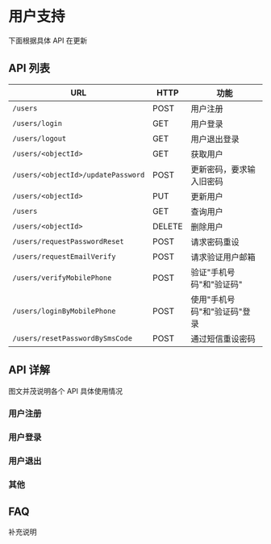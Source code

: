 
# 用户支持

下面根据具体 API 在更新

## API 列表

URL	| HTTP |	功能
------|--------|--------
`/users`|POST|	用户注册
`/users/login`|GET|	用户登录
`/users/logout`|GET|	用户退出登录
`/users/<objectId>`|GET|	获取用户
`/users/<objectId>/updatePassword`|	POST|更新密码，要求输入旧密码
`/users/<objectId>`	|PUT|	更新用户
`/users`	|GET|	查询用户
`/users/<objectId>`|	DELETE|	删除用户
`/users/requestPasswordReset`|	POST	|请求密码重设
`/users/requestEmailVerify`|	POST	|请求验证用户邮箱
`/users/verifyMobilePhone`	| POST|	验证"手机号码"和"验证码"
`/users/loginByMobilePhone`	| POST|	使用"手机号码"和"验证码"登录
`/users/resetPasswordBySmsCode`|	POST|	通过短信重设密码

## API 详解

图文并茂说明各个 API 具体使用情况

### 用户注册
### 用户登录
### 用户退出
### 其他
	
## FAQ
补充说明